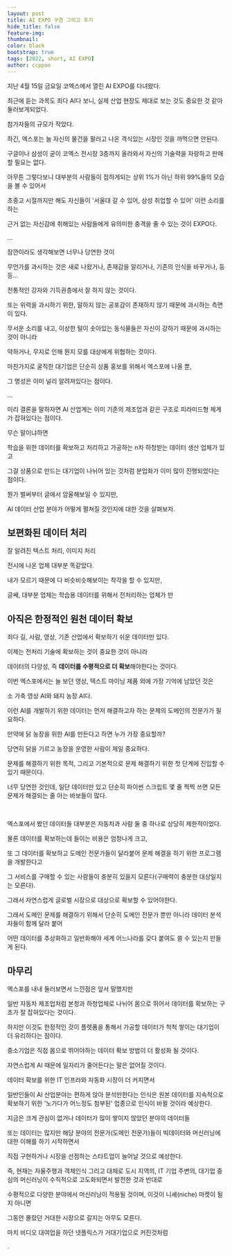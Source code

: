```yaml
---
layout: post
title: AI EXPO 구경 그리고 후기
hide_title: false
feature-img:
thumbnail:
color: black
bootstrap: true
tags: [2022, short, AI EXPO]
author: ccppoo
---
```


지난 4월 15일 금요일 코엑스에서 열린 AI EXPO를 다녀왔다.

최근에 듣는 과목도 죄다 AI다 보니, 실제 산업 현장도 제대로 보는 것도 중요한 것 같아 둘러보게되었다.

참가자들의 규모가 작았다.

하긴, 엑스포는 늘 자신의 물건을 팔러고 나온 격식있는 시장인 것을 까먹으면 안된다.

구글이나 삼성이 굳이 코엑스 전시장 3층까지 올라와서 자신의 기술력을 자랑하고 판매할 필요는 없다.

아무튼 그렇다보니 대부분의 사람들이 접하게되는 상위 1%가 아닌 하위 99%들의 모습을 볼 수 있어서

초중고 시절까지만 해도 자신들이 '서울대 갈 수 있어, 삼성 취업할 수 있어' 이런 소리를 하는

근거 없는 자신감에 취해있는 사람들에게 유의미한 충격을 줄 수 있는 것이 EXPO다.

...

잠깐이라도 생각해보면 너무나 당연한 것이

무언가를 과시하는 것은 새로 나왔거나, 존재감을 알리거나, 기존의 인식을 바꾸거나, 등등...

전통적인 강자와 기득권층에서 잘 하지 않는 것이다.

또는 위력을 과시하기 위한, 말하지 않는 공포감이 존재하지 않기 때문에 과시하는 측면이 있다.

무서운 소리를 내고, 이상한 털이 솟아있는 동식물들은 자신이 강하기 때문에 과시하는 것이 아니라

약하거나, 무지로 인해 뭔지 모를 대상에게 위협하는 것이다.

마찬가지로 굴직한 대기업은 단순히 상품 홍보를 위해서 엑스포에 나올 뿐,

그 명성은 이미 널리 알려져있다는 점이다.

...

미리 결론을 말하자면 AI 산업계는 이미 기존의 제조업과 같은 구조로 피라미드형 체계가 잡혀있다는 점이다.

무슨 말이냐하면

학습을 위한 데이터를 확보하고 처리하고 가공하는 n차 하청받는 데이터 생산 업체가 있고

그걸 상품으로 만드는 대기업이 나뉘어 있는 것처럼 분업화가 이미 많이 진행되었다는 점이다.

뭔가 벌써부터 글에서 암울해보일 수 있지만,

AI 데이터 산업 분야가 어떻게 펼쳐질 것인지에 대한 것을 살펴보자.

## 보편화된 데이터 처리

잘 알려진 텍스트 처리, 이미지 처리

전시에 나온 업체 대부분 똑같았다.

내가 모르기 때문에 다 비슷비슷해보이는 착각을 할 수 있지만,

글쎄, 대부분 업체는 학습용 데이터를 위해서 전처리하는 업체가 만 

## 아직은 한정적인 원천 데이터 확보

죄다 길, 사람, 영상, 기존 산업에서 확보하기 쉬운 데이터만 있다.

이제는 전처리 기술에 확보하는 것이 중요한 것이 아니라

데이터의 다양성, 즉 **데이터를 수평적으로 더 확보**해야한다는 것이다.

이번 엑스포에서는 늘 보던 영상, 텍스트 마이닝 제품 외에 가장 기억에 남았던 것은

소 가축 영상 AI와 돼지 농장 AI다.

이런 AI를 개발하기 위한 데이터는 먼저 해결하고자 하는 문제의 도메인의 전문가가 필요하다.

만약에 닭 농장을 위한 AI를 만든다고 하면 누가 가장 중요할까?

당연히 닭을 기르고 농장을 운영한 사람이 제일 중요하다.

문제를 해결하기 위한 목적, 그리고 기본적으로 문제 해결하기 위한 첫 단계에 진입할 수 있기 때문이다.

너무 당연한 것인데, 일단 데이터만 있고 단순히 파이썬 스크립트 몇 줄 찍찍 쓰면 모든 문제가 해결되는 줄 아는 바보들이 많다.

<br>

엑스포에서 봤던 데이터들 대부분은 자동차과 사람 둘 중 하나로 상당히 제한적이었다.

물론 데이터를 확보하는데 들이는 비용은 엄청나게 크고,

또 그 데이터를 확보하고 도메인 전문가들이 달라붙어 문제 해결을 하기 위한 프로그램을 개발한다고

그 서비스를 구매할 수 있는 사람들이 충분히 있을지 모른다(구매력이 충분한 대상일지는 모른다).

그래서 자연스럽게 글로벌 시장으로 대상으로 확보할 수 있어야한다.

그래서 도메인 문제를 해결하기 위해서 단순히 도메인 전문가 뿐만 아니라 데이터 분석자들이 함께 달라 붙어

어떤 데이터를 추상화하고 일반화해야 세계 어느나라를 갖다 붙여도 쓸 수 있는지 만들게 된다.

## 마무리

엑스포를 내내 둘러보면서 느낀점은 앞서 말했지만

일반 자동차 제조업처럼 본청과 하청업체로 나뉘어 몸으로 뛰어서 데이터를 확보하는 구조가 잘 잡혀있다는 것이다.

하지만 이것도 한정적인 것이 플렛폼을 통해서 가공할 데이터가 척척 쌓이는 대기업이 더 유리하다는 점이다.

중소기업은 직접 몸으로 뛰어야하는 데이터 확보 방법이 더 활성화 될 것이다.

자연스럽게 AI 때문에 일자리가 줄어든다는 말은 없어질 것이다.

데이터 확보를 위한 IT 인프라와 자동화 시장이 더 커지면서

일반인들이 AI 산업분야는 편하게 앉아 분석만한다는 인식은 원본 데이터를 지속적으로 확보하기 위한 '노가다가 어느정도 첨부된' 업종으로 인식이 바뀔 것이라 예상한다.

지금은 크게 관심이 없거나 데이터가 많이 쌓이지 않았던 분야의 데이터들

또는 데이터는 많지만 해당 분야의 전문가(도메인 전문가)들이 빅데이터와 머신러닝에 대한 이해를 하기 시작하면서

직접 구현하거나 시장을 선점하는 스타트업이 늘어날 것으로 예상한다.

즉, 현재는 자율주행과 객체인식 그리고 대체로 도시 지역의, IT 기업 주변의, 대기업 중심의 머신러닝이 수직적으로 고도화되면서 발전한 것과 반대로

수평적으로 다양한 분야에서 머신러닝이 적용될 것이며, 이것이 니셰(niche) 마켓이 될지 아니면

그동안 몰랐던 거대한 시장으로 갈지는 아무도 모른다.

마치 비디오 대여업을 하던 넷플릭스가 거대기업으로 커진것처럼


.